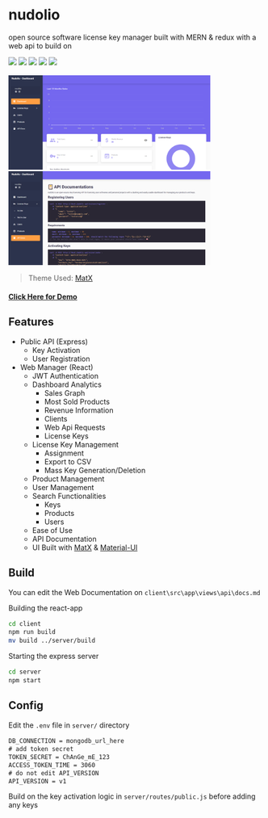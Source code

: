 # nudolio
open source software license key manager built with MERN & redux with a web api to build on

<img src="https://img.shields.io/badge/nudolio-1.0-green">  <img src="https://img.shields.io/badge/express.js-4.7-lightblue"/>  <img src="https://img.shields.io/badge/react.js-17.0-blue"/>  <img src="https://img.shields.io/badge/node.js-14.17-darkgreen"/>  <img src="https://img.shields.io/badge/redux-4.0-red"/>
<br />
<br />
<img src="UI-images/Dashboard.png" width="400px"> <img src="UI-images/API.png" width="400px">
<br />

> Theme Used: [MatX](https://github.com/uilibrary/matx-react)

#### [Click Here for Demo](https://nudolio.herokuapp.com/)

## Features
- Public API (Express)
  - Key Activation
  - User Registration
- Web Manager (React)
  - JWT Authentication
  - Dashboard Analytics
    - Sales Graph
    - Most Sold Products
    - Revenue Information
    - Clients
    - Web Api Requests
    - License Keys
  - License Key Management
    - Assignment
    - Export to CSV
    - Mass Key Generation/Deletion
  - Product Management
  - User Management
  - Search Functionalities
    - Keys
    - Products
    - Users
  - Ease of Use
  - API Documentation
  - UI Built with [MatX](https://github.com/uilibrary/matx-react) & [Material-UI](https://github.com/mui-org/material-ui)

## Build
You can edit the Web Documentation on `client\src\app\views\api\docs.md`

Building the react-app
```sh
cd client
npm run build
mv build ../server/build
```
Starting the express server
```sh
cd server
npm start
```

## Config

Edit the `.env` file in `server/` directory
```env
DB_CONNECTION = mongodb_url_here
# add token secret
TOKEN_SECRET = ChAnGe_mE_123
ACCESS_TOKEN_TIME = 3060
# do not edit API_VERSION
API_VERSION = v1
```
Build on the key activation logic in `server/routes/public.js` before adding any keys
